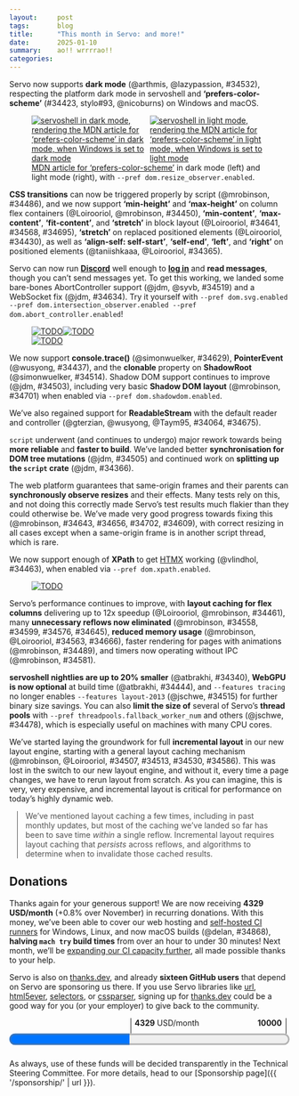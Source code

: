 ```yaml
---
layout:     post
tags:       blog
title:      "This month in Servo: and more!"
date:       2025-01-10
summary:    ao!! wrrrrao!!
categories:
---
```


<div class="_paired_figure">
<div class="_text_before">

Servo now supports **dark mode** (@arthmis, @lazypassion, #34532), respecting the platform dark mode in servoshell and **‘prefers-color-scheme’** (#34423, stylo#93, @nicoburns) on Windows and macOS.
</div>
<figure>
    <div style="display: flex;">
        <a href="{{ '/img/blog/dark-mode-december-2024.png' | url }}"><img src="{{ '/img/blog/dark-mode-december-2024.png' | url }}"
            alt="servoshell in dark mode, rendering the MDN article for ‘prefers-color-scheme’ in dark mode, when Windows is set to dark mode"></a>
        <a href="{{ '/img/blog/light-mode-december-2024.png' | url }}"><img src="{{ '/img/blog/light-mode-december-2024.png' | url }}"
            alt="servoshell in light mode, rendering the MDN article for ‘prefers-color-scheme’ in light mode, when Windows is set to light mode"></a>
    </div>
    <figcaption><a href="https://developer.mozilla.org/en-US/docs/Web/CSS/@media/prefers-color-scheme">MDN article for ‘prefers-color-scheme’</a> in dark mode (left) and light mode (right), with <code>--pref dom.resize_observer.enabled</code>.</figcaption>
</figure>
<div class="_text_after">

**CSS transitions** can now be triggered properly by script (@mrobinson, #34486), and we now support **‘min-height’** and **‘max-height’** on column flex containers (@Loirooriol, @mrobinson, #34450), **‘min-content’**, **‘max-content’**, **‘fit-content’**, and **‘stretch’** in block layout (@Loirooriol, #34641, #34568, #34695), **‘stretch’** on replaced positioned elements (@Loirooriol, #34430), as well as **‘align-self: self-start’**, **‘self-end’**, **‘left’**, and **‘right’** on positioned elements (@taniishkaaa, @Loirooriol, #34365).
</div>
</div>

<div class="_paired_figure">
<div class="_text_before">

Servo can now run [**Discord**](https://discord.com) well enough to [**log in**](https://discord.com/login) and **read messages**, though you can’t send messages yet.
To get this working, we landed some bare-bones AbortController support (@jdm, @syvb, #34519) and a WebSocket fix (@jdm, #34634).
Try it yourself with `--pref dom.svg.enabled --pref dom.intersection_observer.enabled --pref dom.abort_controller.enabled`!
</div>
<figure>
    <div style="display: flex;">
        <a href="{{ '/img/blog/discord-login-1-december-2024.png' | url }}"><img src="{{ '/img/blog/discord-login-1-december-2024.png' | url }}"
            alt="TODO"></a>
        <a href="{{ '/img/blog/discord-login-2-december-2024.png' | url }}"><img src="{{ '/img/blog/discord-login-2-december-2024.png' | url }}"
            alt="TODO"></a>
    </div>
    <a href="{{ '/img/blog/discord-small-december-2024.png' | url }}"><img src="{{ '/img/blog/discord-small-december-2024.png' | url }}"
        alt="TODO"></a>
</figure>
<div class="_text_after">

We now support **console.trace()** (@simonwuelker, #34629), **PointerEvent** (@wusyong, #34437), and the **clonable** property on **ShadowRoot** (@simonwuelker, #34514).
Shadow DOM support continues to improve (@jdm, #34503), including very basic **Shadow DOM layout** (@mrobinson, #34701) when enabled via `--pref dom.shadowdom.enabled`.

We’ve also regained support for **ReadableStream** with the default reader and controller (@gterzian, @wusyong, @Taym95, #34064, #34675).

`script` underwent (and continues to undergo) major rework towards being **more reliable** and **faster to build**.
We’ve landed better **synchronisation for DOM tree mutations** (@jdm, #34505) and continued work on **splitting up the `script` crate** (@jdm, #34366).

The web platform guarantees that same-origin frames and their parents can **synchronously observe resizes** and their effects.
Many tests rely on this, and not doing this correctly made Servo’s test results much flakier than they could otherwise be.
We’ve made very good progress towards fixing this (@mrobinson, #34643, #34656, #34702, #34609), with correct resizing in all cases except when a same-origin frame is in another script thread, which is rare.
</div>
</div>

<div class="_paired_figure">
<div class="_text_before">

We now support enough of **XPath** to get [HTMX](https://htmx.org) working (@vlindhol, #34463), when enabled via `--pref dom.xpath.enabled`.
</div>
<figure>
    <a href="{{ '/img/blog/htmx-december-2024.png' | url }}"><img src="{{ '/img/blog/htmx-december-2024.png' | url }}"
        alt="TODO"></a>
</figure>
<div class="_text_after">

Servo’s performance continues to improve, with **layout caching for flex columns** delivering up to 12x speedup (@Loirooriol, @mrobinson, #34461), many **unnecessary reflows now eliminated** (@mrobinson, #34558, #34599, #34576, #34645), **reduced memory usage** (@mrobinson, @Loirooriol, #34563, #34666), faster rendering for pages with animations (@mrobinson, #34489), and timers now operating without IPC (@mrobinson, #34581).

**servoshell nightlies are up to 20% smaller** (@atbrakhi, #34340), **WebGPU is now optional** at build time (@atbrakhi, #34444), and `--features tracing` no longer enables `--features layout-2013` (@jschwe, #34515) for further binary size savings.
You can also **limit the size of** several of Servo’s **thread pools** with `--pref threadpools.fallback_worker_num` and others (@jschwe, #34478), which is especially useful on machines with many CPU cores.

We’ve started laying the groundwork for full **incremental layout** in our new layout engine, starting with a general layout caching mechanism (@mrobinson, @Loirooriol, #34507, #34513, #34530, #34586).
This was lost in the switch to our new layout engine, and without it, every time a page changes, we have to rerun layout from scratch.
As you can imagine, this is very, very expensive, and incremental layout is critical for performance on today’s highly dynamic web.

<aside class=_note>

We’ve mentioned layout caching a few times, including in past monthly updates, but most of the caching we’ve landed so far has been to save time *within* a single reflow.
Incremental layout requires layout caching that *persists* across reflows, and algorithms to determine when to invalidate those cached results.
</aside>
</div>
</div>

## Donations

Thanks again for your generous support!
We are now receiving **4329 USD/month** (+0.8% over November) in recurring donations.
With this money, we’ve been able to cover our web hosting and [self-hosted CI runners](https://ci0.servo.org) for Windows, Linux, and now macOS builds (@delan, #34868), **halving `mach try` build times** from over an hour to under 30 minutes!
Next month, we’ll be [expanding our CI capacity further](https://github.com/servo/project/issues/123), all made possible thanks to your help.

Servo is also on [thanks.dev](https://thanks.dev), and already **sixteen GitHub users** that depend on Servo are sponsoring us there.
If you use Servo libraries like [url](https://crates.io/crates/url/reverse_dependencies), [html5ever](https://crates.io/crates/html5ever/reverse_dependencies), [selectors](https://crates.io/crates/selectors/reverse_dependencies), or [cssparser](https://crates.io/crates/cssparser/reverse_dependencies), signing up for [thanks.dev](https://thanks.dev) could be a good way for you (or your employer) to give back to the community.

<figure class="_fig" style="width: 100%; margin: 1em 0;"><div class="_flex" style="height: calc(1lh + 3em); flex-flow: column nowrap; text-align: left;">
    <div style="position: relative; text-align: right;">
        <div style="position: absolute; margin-left: calc(100% * 4329 / 10000); padding-left: 0.5em;"><strong>4329</strong> USD/month</div>
        <div style="position: absolute; margin-left: calc(100% * 4329 / 10000); height: calc(1lh + 1.5em); border-left: 1px solid;"></div>
        <div style="position: absolute; margin-left: calc(100% - 0.5em); height: calc(1lh + 1.5em); border-left: 1px solid;"></div>
        <div style="padding-right: 1em;"><strong>10000</strong><!-- USD/month --></div>
    </div>
    <progress value="4329" max="10000" style="transform: scale(3); transform-origin: top left; width: calc(100% / 3);"></progress>
</div></figure>

As always, use of these funds will be decided transparently in the Technical Steering Committee.
For more details, head to our [Sponsorship page]({{ '/sponsorship/' | url }}).

<!--
- DONE donations
    - DONE 2160.66/month opencollective
    - DONE 2169.00/month github
    - DONE 16 donors on thanks.dev
- engine
    - DONE 73    ‘prefers-color-scheme’ (dark mode)
    - DONE 54    CSS transitions can be triggered by script
    - 53    prompt user for credentials
    - DONE 65 69     ReadableStream with default reader and controller
    - DONE 43    console.trace()
    - DONE 39 42 59  ‘min-content’, ‘max-content’, ‘fit-content’ and ‘stretch’ for block layout
    - DONE 77    ‘self-start’, ‘self-end’, ‘left’, and ‘right’ for abspos elements
    - DONE 76 shadow dom impl
        - DONE 27    clonable property on ShadowRoot
        - DONE 68    initial shadow dom layout (--pref dom.shadowdom.enabled)
    - 48    referrerpolicy attribute
    - 30    referrerPolicy property on HTMLIFrameElement
    - DONE 14    xpath --pref dom.xpath.enabled; htmx
    - DONE 34    stub AbortController --pref dom.abort_controller.enabled; discord
    - DONE 72    fixed WebSocket connection error; discord
    - DONE 15    PointerEvent
    - DONE 11 12 13 36  synchronous iframe resizing
    - DONE 16    sync script execution with dom tree mutations
    - DONE 20    ‘min-’ and ‘max-height’ on column flex containers
    - 21    improved layout of flex container with reverse direction
    - DONE 23    ‘stretch’ on replaced abspos
    - DONE 26    --pref threadpools.fallback_worker_num etc
    - DONE 28 31 32 33  initial layout caching for incremental layout
    - 29    fixed `new Request({referrerPolicy: ""})`
    - 38    fixed case insensitivity of CSS ‘attr()’ in HTML
    - 46    fixed navigation from initial about:blank in iframes
    - 57 58     fixed intrinsic contributions of tables and anonymous blocks
    - 71    fixed WebSocket constructor with http or https url
- upgrades
    - 24    stylo 2024-12-04
    - 37 49 50  wgpu 24?
    - 45    SpiderMonkey 128.6
- crashes
    - 70    multiprocess mode
    - 51 52     shutting down
    - 19    unconnected shadow root
- ohos
    - 1     swipe back
- perf
    - DONE 17    flex column caching; 12x improvement
    - DONE 40 41 55 56   fixed reflows so they only happen when needed by HTML event loop
    - DONE 78    faster “update the rendering” with animations
    - DONE 18    reduced memory usage by 260 bytes per InlineItem
    - DONE 61    reduced memory usage in ContainingBlockPaddingAndBorder
    - DONE 2     optimise production-stripped
    - DONE 3     webgpu feature flag
    - DONE 4     tracing no longer enables layout-2013
    - 5     linux-perf job in ci
    - DONE 44    timers without IPC
    - 47    more gl bindings unification
    - DONE 75    more splitting up script crate
- dev
    - 35    fixed devtools with firefox 133
    - 6 7 8 62 63 64    now uses uv
    - 25 66 67  mach python compat
    - 9 10      rust 1.82
    - 22    mach cargo-clippy is now mach clippy
    - 60    dump_js_stack(*mut RawJSContext)
    - 74    preparing to support wpt testdriver.js
    - ci reliability?

>>> 2024-12-01T06:04:14Z
21  https://github.com/servo/servo/pull/34426	(@Loirooriol, #34426)	Fix alignment of abspos child of flexbox with flipped direction (#34426)
https://github.com/servo/servo/pull/34435	(@jdm, #34435)	script: Dirty video element when clearing video frame data. (#34435)
    https://github.com/servo/servo/pull/34432	(@shanehandley, #34432)	Retain the referrer policy when loading an about:blank iframe. (#34432)
>>> 2024-12-02T06:02:17Z
    https://github.com/servo/servo/pull/34427	(@dependabot[bot], @dependabot[bot], #34427)	build(deps): bump tracing-subscriber from 0.3.18 to 0.3.19 (#34427)
1   https://github.com/servo/servo/pull/34433	(@jschwe, #34433)	ohos: Support swiping to go back (#34433)
>>> 2024-12-03T06:05:34Z
20  https://github.com/servo/servo/pull/34450	(@Loirooriol, @mrobinson, #34450)	Obey min and max properties when computing main size of column flex (#34450)
    https://github.com/servo/servo/pull/34459	(@dependabot[bot], @dependabot[bot], #34459)	build(deps): bump libloading from 0.8.5 to 0.8.6 (#34459)
    https://github.com/servo/servo/pull/34457	(@dependabot[bot], @dependabot[bot], #34457)	build(deps): bump mio from 1.0.2 to 1.0.3 (#34457)
    https://github.com/servo/servo/pull/34456	(@dependabot[bot], @dependabot[bot], #34456)	build(deps): bump syn from 2.0.89 to 2.0.90 (#34456)
    https://github.com/servo/servo/pull/34454	(@dependabot[bot], @dependabot[bot], #34454)	build(deps): bump web-sys from 0.3.72 to 0.3.74 (#34454)
    https://github.com/servo/servo/pull/34453	(@dependabot[bot], @dependabot[bot], #34453)	build(deps): bump allocator-api2 from 0.2.20 to 0.2.21 (#34453)
    https://github.com/servo/servo/pull/34452	(@dependabot[bot], @dependabot[bot], #34452)	build(deps): bump js-sys from 0.3.72 to 0.3.74 (#34452)
    https://github.com/servo/servo/pull/34451	(@dependabot[bot], @dependabot[bot], #34451)	build(deps): bump ttf-parser from 0.25.0 to 0.25.1 (#34451)
19  https://github.com/servo/servo/pull/34361	(@simonwuelker, #34361)	Don't register unconnected shadow roots with their owner document (#34361)
    https://github.com/servo/servo/pull/34443	(@Loirooriol, #34443)	Refactor AbsoluteAxisSolver (#34443)
15  https://github.com/servo/servo/pull/34437	(@wusyong, #34437)	script: add PointerEvent (#34437)
2   https://github.com/servo/servo/pull/34340	(@atbrakhi, #34340)	Optimize `production-stripped` (#34340)
    https://github.com/servo/servo/pull/34422	(@jschwe, #34422)	ohos: Improve argument filtering (#34422)
>>> 2024-12-04T06:07:52Z
    https://github.com/servo/servo/pull/34471	(@dependabot[bot], @dependabot[bot], #34471)	build(deps): bump tokio from 1.41.1 to 1.42.0 (#34471)
    https://github.com/servo/servo/pull/34470	(@dependabot[bot], @dependabot[bot], #34470)	build(deps): bump wasm-bindgen-futures from 0.4.45 to 0.4.47 (#34470)
    https://github.com/servo/servo/pull/34469	(@dependabot[bot], @dependabot[bot], #34469)	build(deps): bump xml-rs from 0.8.23 to 0.8.24 (#34469)
17  https://github.com/servo/servo/pull/34461	(@Loirooriol, @mrobinson, #34461)	Improve performance of flex column layouts by caching (#34461)
>>> 2024-12-05T06:02:26Z
    https://github.com/servo/servo/pull/34480	(@nicoburns, #34480)	Move stylo thread pool mutex to servo layout thread crates (#34480)
22  https://github.com/servo/servo/pull/34481	(@nicoburns, #34481)	Rename 'cargo-clippy' mach command to just 'clippy' (#34481)
    https://github.com/servo/servo/pull/34477	(@dependabot[bot], @dependabot[bot], #34477)	build(deps): bump anyhow from 1.0.93 to 1.0.94 (#34477)
    https://github.com/servo/servo/pull/34476	(@dependabot[bot], @dependabot[bot], #34476)	build(deps): bump clap from 4.5.21 to 4.5.22 (#34476)
    https://github.com/servo/servo/pull/34475	(@dependabot[bot], @dependabot[bot], #34475)	build(deps): bump tokio-util from 0.7.12 to 0.7.13 (#34475)
    https://github.com/servo/servo/pull/34467	(@mukilan, #34467)	mach: fix logic to override paths for legacy layout (#34467)
>>> 2024-12-06T06:05:40Z
24  https://github.com/servo/servo/pull/34501	(@Loirooriol, #34501)	Upgrade Stylo to 2024-12-04 (#34501)
25  https://github.com/servo/servo/pull/34490	(@MichaelMcDonnell, #34490)	Check maximum Python version in mach (#34490)
23  https://github.com/servo/servo/pull/34430	(@Loirooriol, #34430)	Fix `stretch` sizes on replaced abspos (#34430)
78  https://github.com/servo/servo/pull/34489	(@mrobinson, #34489)	script: Update animations once per-Document during `update_the_rendering()` (#34489)
3   https://github.com/servo/servo/pull/34444	(@atbrakhi, #34444)	Add `webgpu` feature flag (#34444)
77  https://github.com/servo/servo/pull/34365	(@taniishkaaa, @Loirooriol, #34365)	layout: Add missing support for some alignment keywords on absolutely positioned elements (#34365)
https://github.com/servo/servo/pull/34484	(@jschwe, #34484)	Bump MACOSX_DEPLOYMENT_TARGET to 13.0 (#34484)
    https://github.com/servo/servo/pull/34483	(@servo-wpt-sync, #34483)	Update web-platform-tests to revision b'bf49dde84c5f05613115d6146d109f0ec3900694' (#34483)
>>> 2024-12-07T06:04:53Z
76  https://github.com/servo/servo/pull/34503	(@jdm, #34503)	Make traverse_preorder follow shadow roots (#34503)
4   https://github.com/servo/servo/pull/34515	(@jschwe, #34515)	Fix tracing enabling layout-2013 feature (#34515)
    https://github.com/servo/servo/pull/34512	(@dependabot[bot], @dependabot[bot], #34512)	build(deps): bump tokio-stream from 0.1.16 to 0.1.17 (#34512)
    https://github.com/servo/servo/pull/34511	(@dependabot[bot], @dependabot[bot], #34511)	build(deps): bump clap from 4.5.22 to 4.5.23 (#34511)
    https://github.com/servo/servo/pull/34510	(@dependabot[bot], @dependabot[bot], #34510)	build(deps): bump clap_lex from 0.7.3 to 0.7.4 (#34510)
    https://github.com/servo/servo/pull/34508	(@jschwe, #34508)	Don't trace SystemFontService loop (#34508)
    https://github.com/servo/servo/pull/34485	(@Mikopet, #34485)	tweak mach files a little bit (#34485)
75  https://github.com/servo/servo/pull/34366	(@jdm, #34366)	Create two-phase initialization for generated JS engine bindings (#34366)
5   https://github.com/servo/servo/pull/33261	(@sagudev, @dklassic, #33261)	Add linux-pref job (#33261)
>>> 2024-12-08T06:07:13Z
14  https://github.com/servo/servo/pull/34463	(@vlindhol, #34463)	Add XPath parser/evaluator (#34463)
28  https://github.com/servo/servo/pull/34507	(@mrobinson, #34507)	layout: Add `LayoutBoxBase` and use it for `IndependentFormattingContext` (#34507)
27  https://github.com/servo/servo/pull/34514	(@simonwuelker, #34514)	Implement `ShadowRoot.clonable` attribute (#34514)
    https://github.com/servo/servo/pull/34509	(@dependabot[bot], @dependabot[bot], #34509)	build(deps): bump fdeflate from 0.3.6 to 0.3.7 (#34509)
29  https://github.com/servo/servo/pull/34518	(@shanehandley, #34518)	net: correct handling of the empty string referrer policy when provided in requestInit (#34518)
26  https://github.com/servo/servo/pull/34478	(@jschwe, #34478)	Add prefs to limit threadpool sizes (#34478)
>>> 2024-12-09T06:05:58Z
    https://github.com/servo/servo/pull/34529	(@vlindhol, #34529)	traverse Shadow DOM boundaries when determining element lang (#34529)
30  https://github.com/servo/servo/pull/34526	(@shanehandley, #34526)	Add ReferrerPolicy IDL attribute to iframes (#34526)
    https://github.com/servo/servo/pull/34525	(@servo-wpt-sync, #34525)	Update web-platform-tests to revision b'7b6f075f0ec3c52d92c61fb9f35ce0ec927b17b2' (#34525)
    https://github.com/servo/servo/pull/34524	(@iamlockon, #34524)	script: add `initialize_ui_event` method (#34524)
31  https://github.com/servo/servo/pull/34513	(@mrobinson, #34513)	layout: Add `LayoutBox` to `TableSlotCell` (#34513)
>>> 2024-12-10T06:10:59Z
5   https://github.com/servo/servo/pull/34548	(@mukilan, #34548)	Revert "mach: switch to `uv` for managing python venv (#34504)" (#34548)
    https://github.com/servo/servo/pull/34546	(@dependabot[bot], @dependabot[bot], #34546)	build(deps): bump png from 0.17.14 to 0.17.15 (#34546)
    https://github.com/servo/servo/pull/34545	(@dependabot[bot], @dependabot[bot], #34545)	build(deps): bump chrono from 0.4.38 to 0.4.39 (#34545)
    https://github.com/servo/servo/pull/34543	(@dependabot[bot], @dependabot[bot], #34543)	build(deps): bump cc from 1.2.2 to 1.2.3 (#34543)
    https://github.com/servo/servo/pull/34542	(@dependabot[bot], @dependabot[bot], #34542)	build(deps): bump libc from 0.2.167 to 0.2.168 (#34542)
    https://github.com/servo/servo/pull/34541	(@dependabot[bot], @dependabot[bot], #34541)	build(deps): bump fastrand from 2.2.0 to 2.3.0 (#34541)
    https://github.com/servo/servo/pull/34540	(@dependabot[bot], @dependabot[bot], #34540)	build(deps): bump taffy from 0.6.2 to 0.6.3 (#34540)
    https://github.com/servo/servo/pull/34536	(@jschwe, #34536)	tracing: Trace Constellation blocked duration (#34536)
    https://github.com/servo/servo/pull/34538	(@iamlockon, @wusyong, #34538)	retire deprecated MouseEvent::InitMouseEvent (#34538)
4   https://github.com/servo/servo/pull/34504	(@mukilan, #34504)	mach: switch to `uv` for managing python venv (#34504)
54  https://github.com/servo/servo/pull/34486	(@mrobinson, #34486)	script: Update the rendering when receiving IPC messages instead of just reflowing (#34486)
    https://github.com/servo/servo/pull/34506	(@atbrakhi, #34506)	Reword assert message (#34506)
32  https://github.com/servo/servo/pull/34530	(@mrobinson, #34530)	layout: Have `SameFormattingContextBlock` be a `LayoutBoxBase` (#34530)
>>> 2024-12-12T06:06:01Z
https://github.com/servo/servo/pull/34587	(@nicoburns, #34587)	Deduplicate taffy layout pbm computation (#34587)
33  https://github.com/servo/servo/pull/34586	(@Loirooriol, #34586)	Make sure to cache `inline_content_sizes()` (#34586)
74  https://github.com/servo/servo/pull/34550	(@jdm, #34550)	Allow running testharness/testdriver/reftests in servodriver (#34550)
55  https://github.com/servo/servo/pull/34576	(@mrobinson, #34576)	script: Do not do explicit reflows when handing rAFs (#34576)
    https://github.com/servo/servo/pull/34583	(@dependabot[bot], @dependabot[bot], #34583)	build(deps): bump serde from 1.0.215 to 1.0.216 (#34583)
18  https://github.com/servo/servo/pull/34563	(@mrobinson, @Loirooriol, #34563)	layout: Clean up inline layout data types a bit (#34563)
    https://github.com/servo/servo/pull/34565	(@mrobinson, @Loirooriol, #34565)	layout: Make a new `ContainingBlockSize` type (#34565)
    https://github.com/servo/servo/pull/34552	(@jdm, #34552)	tidy: Update pattern for checking for missing specification links. (#34552)
    https://github.com/servo/servo/pull/34570	(@shanehandley, #34570)	Update response handling in main_fetch (#34570)
40  https://github.com/servo/servo/pull/34558	(@mrobinson, #34558)	script: Remove 'pending reflow' concept and some explicit reflows (#34558)
    https://github.com/servo/servo/pull/34567	(@jdm, #34567)	Iterate PR commits in reverse (oldest->newest) when preparing WPT export. (#34567)
    https://github.com/servo/servo/pull/34577	(@mukilan, #34577)	ci: disable caches on Android CI for testing (#34577)
    https://github.com/servo/servo/pull/34554	(@jdm, #34554)	Rewrite From/TryFrom conversions on generated types to avoid future orphan rule violations (#34554)
https://github.com/servo/servo/pull/34557	(@Loirooriol, #34557)	Don't transfer indefinite `height: stretch` to inline axis (#34557)
https://github.com/servo/servo/pull/34539	(@mrobinson, #34539)	script: Do not prioritize *update-the-rendering* in `ScriptThread` message loop (#34539)
34  https://github.com/servo/servo/pull/34519	(@jdm, @syvb, #34519)	script: Add stub interface for AbortController. (#34519)
>>> 2024-12-13T06:06:41Z
35  https://github.com/servo/servo/pull/34602	(@parasyte, #34602)	Fix devtools timeout with Firefox 133 (#34602)
    https://github.com/servo/servo/pull/34595	(@Loirooriol, #34595)	Distinguish cached `inline_content_sizes()` from uncached ones (#34595)
    https://github.com/servo/servo/pull/34596	(@Loirooriol, #34596)	Fix block size of containing block established by table rows (#34596)
https://github.com/servo/servo/pull/34572	(@d-desiatkin, @Loirooriol, #34572)	layout: Fix ordering of padding, border, and margin in inline BiDi (#34572)
    https://github.com/servo/servo/pull/34585	(@Loirooriol, #34585)	Share more code for non-replaced float-avoiding blocks (#34585)
    https://github.com/servo/servo/pull/34544	(@dependabot[bot], @dependabot[bot], #34544)	build(deps): bump rustix from 0.38.41 to 0.38.42 (#34544)
10  https://github.com/servo/servo/pull/34592	(@jschwe, #34592)	Upgrade Rust to 1.82.0 (#34592)
    https://github.com/servo/servo/pull/34589	(@nicoburns, #34589)	Remove taffy-specific layout caching (#34589)
    https://github.com/servo/servo/pull/34556	(@sagudev, #34556)	Run bencher in try-full (#34556)
https://github.com/servo/servo/pull/34575	(@mrobinson, #34575)	script: Remove `note_rendering_opportunity` and `rendering_opportunity` (#34575)
9   https://github.com/servo/servo/pull/34270	(@mukilan, #34270)	build: upgrade rustc to 1.81.0 (#34270)
73  https://github.com/servo/servo/pull/34532	(@arthmis, @lazypassion, #34532)	Add embedder event for preferred color scheme and respond to it in the LayoutThread (#34532)
https://github.com/servo/servo/pull/34584	(@jschwe, #34584)	android: Fix flinging downwards  (#34584)
>>> 2024-12-14T06:04:56Z
    https://github.com/servo/servo/pull/34617	(@webbeef, #34617)	Allow a null principal to subsumes others when appropriate (#34617)
    https://github.com/servo/servo/pull/34588	(@jdm, #34588)	Replace unsafe uses of HandleValueArray. (#34588)
36  https://github.com/servo/servo/pull/34609	(@mrobinson, #34609)	layout: Send back layout results directly and remove channels (#34609)
37  https://github.com/servo/servo/pull/34607	(@sagudev, #34607)	Update wgpu to trunk (#34607)
    https://github.com/servo/servo/pull/34611	(@dependabot[bot], @dependabot[bot], #34611)	build(deps): bump cc from 1.2.3 to 1.2.4 (#34611)
    https://github.com/servo/servo/pull/34610	(@dependabot[bot], @dependabot[bot], #34610)	build(deps): bump semver from 1.0.23 to 1.0.24 (#34610)
38  https://github.com/servo/servo/pull/34574	(@stevennovaryo, #34574)	layout: Fix CSS `attr()` function case sensitivity matching (#34574)
https://github.com/servo/servo/pull/34608	(@Loirooriol, #34608)	Use inline-start/inline-end instead of left/right terminology for floats (#34608)
https://github.com/servo/servo/pull/34606	(@willypuzzle, #34606)	Add CanGc argument to reflect_dom_object  (#34606)
41  https://github.com/servo/servo/pull/34599	(@mrobinson, #34599)	script: No longer do explicit reflows for display (#34599)
    https://github.com/servo/servo/pull/34447	(@mrobinson, #34447)	tidy: Use more `cargo-deny` features (#34447)
>>> 2024-12-15T06:06:42Z
    https://github.com/servo/servo/pull/34622	(@servo-wpt-sync, #34622)	Update web-platform-tests to revision b'38623a53d6598cb7aab4be8a810102b352a652df' (#34622)
    https://github.com/servo/servo/pull/34619	(@mukilan, #34619)	ci: add retries and caching for `gradle` installation (#34619)
    https://github.com/servo/servo/pull/34618	(@webbeef, #34618)	Set a Rust edition for blurmac (#34618)
>>> 2024-12-16T06:06:45Z
>>> 2024-12-17T06:05:35Z
    https://github.com/servo/servo/pull/34659	(@Narfinger, #34659)	Update deprecated use of PanicInfo to PanicHookInfo (#34659)
    https://github.com/servo/servo/pull/34650	(@dependabot[bot], @dependabot[bot], #34650)	build(deps): bump colored from 2.1.0 to 2.2.0 (#34650)
49  https://github.com/servo/servo/pull/34646	(@sagudev, #34646)	Update wgpu to better handle optional attachment load/store ops (#34646)
39  https://github.com/servo/servo/pull/34641	(@Loirooriol, #34641)	Complete implementation of keyword sizes for block layout (#34641)
    https://github.com/servo/servo/pull/34654	(@dependabot[bot], @dependabot[bot], #34654)	build(deps): bump cc from 1.2.3 to 1.2.4 (#34654)
    https://github.com/servo/servo/pull/34653	(@dependabot[bot], @dependabot[bot], #34653)	build(deps): bump crossbeam-deque from 0.8.5 to 0.8.6 (#34653)
    https://github.com/servo/servo/pull/34652	(@dependabot[bot], @dependabot[bot], #34652)	build(deps): bump semver from 1.0.23 to 1.0.24 (#34652)
    https://github.com/servo/servo/pull/34649	(@dependabot[bot], @dependabot[bot], #34649)	build(deps): bump crossbeam-utils from 0.8.20 to 0.8.21 (#34649)
    https://github.com/servo/servo/pull/34648	(@dependabot[bot], @dependabot[bot], #34648)	build(deps): bump crossbeam-channel from 0.5.13 to 0.5.14 (#34648)
    https://github.com/servo/servo/pull/34626	(@mrobinson, #34626)	wpt: Fix flakiness in `vh_not_refreshing_on_chrome.html` (#34626)
11  https://github.com/servo/servo/pull/34643	(@mrobinson, #34643)	script: Manage `<iframe>` sizes in `Window` (#34643)
42  https://github.com/servo/servo/pull/34568	(@Loirooriol, #34568)	Partial implementation of keyword sizes for block layout (#34568)
    https://github.com/servo/servo/pull/34640	(@mukilan, #34640)	ci: fix wpt export job (#34640)
6   https://github.com/servo/servo/pull/34632	(@mukilan, #34632)	mach: adopt `uv` and avoid system python (#34632)
    https://github.com/servo/servo/pull/34562	(@jschwe, #34562)	Bump bindgen to 0.71.1 (#34562)
72  https://github.com/servo/servo/pull/34634	(@jdm, #34634)	websocket: Revert use of h2 in websocket ALPN. (#34634)
>>> 2024-12-20T13:15:33Z
warning: not reachable from default branch: 61bfd2f8b3f17fa988830447f169b97fd87c624c
    https://github.com/servo/servo/pull/ci: explictly install Clang 14 on Linux runners	(#ci: explictly install Clang 14 on Linux runners, @mukilan)	ci: explictly install Clang 14 on Linux runners
67  https://github.com/servo/servo/pull/34712	(@mukilan, #34712)	mach: recreate .venv when .python-version changes (#34712)
68  https://github.com/servo/servo/pull/34701	(@mrobinson, #34701)	layout: Lay out Shadow DOM elements (#34701)
66  https://github.com/servo/servo/pull/34707	(@sagudev, #34707)	Set python version to 3.11 (#34707)
    https://github.com/servo/servo/pull/34704	(@dependabot[bot], @dependabot[bot], #34704)	build(deps): bump libc from 0.2.168 to 0.2.169 (#34704)
    https://github.com/servo/servo/pull/34705	(@dependabot[bot], @dependabot[bot], #34705)	build(deps): bump truetype from 0.47.6 to 0.47.7 (#34705)
    https://github.com/servo/servo/pull/34703	(@dependabot[bot], @dependabot[bot], #34703)	build(deps): bump cc from 1.2.4 to 1.2.5 (#34703)
69  https://github.com/servo/servo/pull/34675	(@gterzian, #34675)	Remove the need for crow allow unrooted lints in the queuing and de-queuing of values from default stream controllers (#34675)
    https://github.com/servo/servo/pull/34638	(@wusyong, #34638)	chore: remove deprecated winit method (#34638)
64  https://github.com/servo/servo/pull/34693	(@Loirooriol, #34693)	Reapply "Fix mozjs build on Windows (#34680)" (#34693)
    https://github.com/servo/servo/pull/34671	(@Loirooriol, #34671)	Refactor box size computation (#34671)
43  https://github.com/servo/servo/pull/34629	(@simonwuelker, #34629)	Implement `console.trace` (#34629)
    https://github.com/servo/servo/pull/34694	(@simonwuelker, #34694)	Save http response reason instead of inferring it from status code (#34694)
    https://github.com/servo/servo/pull/34687	(@dependabot[bot], @dependabot[bot], #34687)	build(deps): bump miniz_oxide from 0.8.0 to 0.8.2 (#34687)
https://github.com/servo/servo/pull/34672	(@Loirooriol, #34672)	layout: Never stretch indefinite intrinsic keywords other than `auto` (#34672)
    https://github.com/servo/servo/pull/34692	(@jschwe, #34692)	Disable sccache in CI (#34692)
63  https://github.com/servo/servo/pull/34680	(@Loirooriol, #34680)	Revert "Fix mozjs build on Windows (#34680)"
62  https://github.com/servo/servo/pull/34680	(@delan, #34680)	Fix mozjs build on Windows (#34680)
    https://github.com/servo/servo/pull/34681	(@shanehandley, #34681)	Replace HistoryEntryReplacement with NavigationHistoryBehavior from the navigation API (#34681)
    https://github.com/servo/servo/pull/34682	(@jschwe, #34682)	CI: simplify self-hosted check (#34682)
    https://github.com/servo/servo/pull/34678	(@jschwe, #34678)	Fix compilation with --no-default-features (#34678)
    https://github.com/servo/servo/pull/34684	(@mukilan, #34684)	ci: purge MacOS specific caches (#34684)
    https://github.com/servo/servo/pull/34667	(@mrobinson, #34667)	script: Expose a constructor on `HTMLCollection` that takes a static function (#34667)
    https://github.com/servo/servo/pull/34673	(@mukilan, #34673)	ci: increment SCCACHE_GHA_VERSION to purge caches (#34673)
    https://github.com/servo/servo/pull/34658	(@willypuzzle, #34658)	modified Promise::new_resolved/new_rejected signature (#34658)
65  https://github.com/servo/servo/pull/34064	(@gterzian, @wusyong, @Taym95, #34064)	Dom: Re-implement `ReadableStream` Part 1 : Default `Reader` and `Controller` (#34064)
61  https://github.com/servo/servo/pull/34666	(@Loirooriol, #34666)	Shrink ContainingBlockPaddingAndBorder (#34666)
    https://github.com/servo/servo/pull/34670	(@sagudev, #34670)	Set CCACHE only for github hosted runner (#34670)
    https://github.com/servo/servo/pull/34668	(@dependabot[bot], @dependabot[bot], #34668)	build(deps): bump unicode-bidi from 0.3.17 to 0.3.18 (#34668)
    https://github.com/servo/servo/pull/34647	(@dependabot[bot], @dependabot[bot], @mukilan, #34647)	build(deps): bump the egui-related group with 6 updates (#34647)
    https://github.com/servo/servo/pull/34663	(@mrobinson, #34663)	tidy: Make the tidy tests pass tidy (#34663)
12  https://github.com/servo/servo/pull/34656	(@mrobinson, #34656)	layout: Allow same `ScriptThread` `<iframe>`s to be resized synchronously (#34656)
70  https://github.com/servo/servo/pull/34661	(@mukilan, #34661)	libservo: update stylo preferences in multiprocess mode. (#34661)
56  https://github.com/servo/servo/pull/34645	(@mrobinson, #34645)	script: Fix assertion verifying that reflow isn't necessary after reflow (#34645)
    https://github.com/servo/servo/pull/34631	(@sagudev, #34631)	webgpu: Fix HTML event loop integration (#34631)
>>> 2024-12-21T06:10:08Z
    https://github.com/servo/servo/pull/34723	(@dependabot[bot], @dependabot[bot], @jdm, #34723)	build(deps): bump content-security-policy from 0.5.2 to 0.5.3 (#34723)
    https://github.com/servo/servo/pull/34718	(@mukilan, #34718)	ci: explictly install Clang 14 on Linux runners (#34718)
    https://github.com/servo/servo/pull/34724	(@dependabot[bot], @dependabot[bot], #34724)	build(deps): bump png from 0.17.15 to 0.17.16 (#34724)
    https://github.com/servo/servo/pull/34722	(@dependabot[bot], @dependabot[bot], #34722)	build(deps): bump env_filter from 0.1.2 to 0.1.3 (#34722)
47  https://github.com/servo/servo/pull/34716	(@jschwe, #34716)	servoshell: Remove duplicate egl bindings on android/ohos (#34716)
57  https://github.com/servo/servo/pull/34696	(@Loirooriol, #34696)	layout: Fix intrinsic contributions of tables (#34696)
    https://github.com/servo/servo/pull/34715	(@jdm, #34715)	compositing: Invert check for webxr when determining animation status. (#34715)
13  https://github.com/servo/servo/pull/34702	(@mrobinson, #34702)	script: Cache the `<iframe>` list per-Document (#34702)
>>> 2024-12-22T06:04:12Z
    https://github.com/servo/servo/pull/34733	(@servo-wpt-sync, #34733)	Update web-platform-tests to revision b'979291d49c1a8e3d811df117d9e6b5d399a6deb2' (#34733)
    https://github.com/servo/servo/pull/34732	(@sagudev, #34732)	ci: Do not run bencher in MQ (#34732)
    https://github.com/servo/servo/pull/34729	(@sagudev, #34729)	chore: Update mozjs to version without streams (#34729)
    https://github.com/servo/servo/pull/34706	(@dependabot[bot], @dependabot[bot], @jdm, #34706)	build(deps): bump gpu-descriptor from 0.3.0 to 0.3.1 (#34706)
50  https://github.com/servo/servo/pull/34721	(@sagudev, #34721)	Update wgpu for supporting TextureView.usage (#34721)
>>> 2024-12-23T06:03:24Z
    https://github.com/servo/servo/pull/34737	(@wulanseruniati, #34737)	Optimize mutex usage in fetch by locking once and using scoped MutexGuard (#34737)
71  https://github.com/servo/servo/pull/34735	(@longvatrong111, #34735)	Convert http&https to ws&wss in websocket constructor (#34735)
48  https://github.com/servo/servo/pull/34736	(@shanehandley, #34736)	Implement referrerpolicy attribute on remaining elements (#34736)
58  https://github.com/servo/servo/pull/34719	(@Loirooriol, #34719)	layout: Fix intrinsic contributions of anonymous blocks (#34719)
>>> 2024-12-24T06:04:56Z
    https://github.com/servo/servo/pull/34760	(@dependabot[bot], @dependabot[bot], #34760)	build(deps): bump base64 from 0.21.7 to 0.22.1 (#34760)
    https://github.com/servo/servo/pull/34759	(@dependabot[bot], @dependabot[bot], #34759)	build(deps): bump truetype from 0.47.7 to 0.47.8 (#34759)
    https://github.com/servo/servo/pull/34761	(@dependabot[bot], @dependabot[bot], #34761)	build(deps): bump anyhow from 1.0.94 to 1.0.95 (#34761)
    https://github.com/servo/servo/pull/34758	(@dependabot[bot], @dependabot[bot], #34758)	build(deps): bump serde_json from 1.0.133 to 1.0.134 (#34758)
    https://github.com/servo/servo/pull/34757	(@dependabot[bot], @dependabot[bot], #34757)	build(deps): bump object from 0.36.5 to 0.36.7 (#34757)
    https://github.com/servo/servo/pull/34756	(@dependabot[bot], @dependabot[bot], #34756)	build(deps): bump syn from 2.0.90 to 2.0.91 (#34756)
    https://github.com/servo/servo/pull/34753	(@dependabot[bot], @dependabot[bot], #34753)	build(deps): bump winit from 0.30.5 to 0.30.7 (#34753)
    https://github.com/servo/servo/pull/34755	(@dependabot[bot], @dependabot[bot], #34755)	build(deps): bump bytemuck_derive from 1.8.0 to 1.8.1 (#34755)
    https://github.com/servo/servo/pull/34754	(@dependabot[bot], @dependabot[bot], #34754)	build(deps): bump typeface from 0.4.2 to 0.4.3 (#34754)
    https://github.com/servo/servo/pull/34725	(@Loirooriol, #34725)	layout: Pass the right containing block to `find_block_margin_collapsing_with_parent_from_slice()` (#34725)
    https://github.com/servo/servo/pull/34765	(@jschwe, #34765)	Whitelist RUSTSEC-2024-0429 to fix CI (#34765)
59  https://github.com/servo/servo/pull/34695	(@Loirooriol, #34695)	layout: Implement keyword sizes for block layout heuristics (#34695)
>>> 2024-12-25T06:04:47Z
    https://github.com/servo/servo/pull/34775	(@dependabot[bot], @dependabot[bot], #34775)	build(deps): bump unicase from 2.8.0 to 2.8.1 (#34775)
    https://github.com/servo/servo/pull/34774	(@dependabot[bot], @dependabot[bot], #34774)	build(deps): bump taffy from 0.7.0 to 0.7.1 (#34774)
    https://github.com/servo/servo/pull/34742	(@willypuzzle, #34742)	Clone node on a shadow root should always throw an error (#34742)
45  https://github.com/servo/servo/pull/34772	(@sagudev, #34772)	Update mozjs to include SM 128.6 (#34772)
44  https://github.com/servo/servo/pull/34581	(@mrobinson, #34581)	script: Make timers per-process (#34581)
51  https://github.com/servo/servo/pull/34752	(@wusyong, #34752)	fix(wayland): segfault because of double free surfaces (#34752)
    https://github.com/servo/servo/pull/34749	(@stevennovaryo, #34749)	Add check for valid custom element name in element::attach_shadow (#34749)
    https://github.com/servo/servo/pull/34762	(@dependabot[bot], @dependabot[bot], #34762)	build(deps): bump bytemuck from 1.20.0 to 1.21.0 (#34762)
>>> 2024-12-26T06:00:09Z
    https://github.com/servo/servo/pull/34776	(@mrobinson, #34776)	script: Refactor channels in `ScriptThread` into receivers and senders (#34776)
>>> 2024-12-27T06:00:05Z
46  https://github.com/servo/servo/pull/34747	(@shanehandley, #34747)	Use spec-aligned process for resolving history handling during navigation (#34747)
    https://github.com/servo/servo/pull/34779	(@dependabot[bot], @dependabot[bot], #34779)	build(deps): bump quote from 1.0.37 to 1.0.38 (#34779)
52  https://github.com/servo/servo/pull/34769	(@jdm, @sagudev, #34769)	script: Handle null contexts better during JS runtime shutdown. (#34769)
16  https://github.com/servo/servo/pull/34505	(@jdm, #34505)	Don't run scripts while DOM tree is undergoing mutations (#34505)
    https://github.com/servo/servo/pull/34194	(@jdm, #34194)	Ensure ConsumeBodyPromiseHandler values are always rooted (#34194)
>>> 2024-12-28T05:59:19Z
    https://github.com/servo/servo/pull/34783	(@dependabot[bot], @dependabot[bot], #34783)	build(deps): bump rustversion from 1.0.18 to 1.0.19 (#34783)
    https://github.com/servo/servo/pull/34782	(@dependabot[bot], @dependabot[bot], #34782)	build(deps): bump cc from 1.2.5 to 1.2.6 (#34782)
    https://github.com/servo/servo/pull/34781	(@dependabot[bot], @dependabot[bot], #34781)	build(deps): bump syn from 2.0.91 to 2.0.92 (#34781)
>>> 2024-12-29T05:59:37Z
53  https://github.com/servo/servo/pull/34620	(@arthmis, @lazypassion, #34620)	Prompt user for credentials when http request needs it (#34620)
>>> 2024-12-30T06:04:39Z
https://github.com/servo/servo/pull/34792	(@webbeef, #34792)	Split StructuredCloneHolder into Reader and Writer structs (#34792)
60  https://github.com/servo/servo/pull/34791	(@jdm, #34791)	script: Add gdb/lldb helper to see the current JS stack. (#34791)
    https://github.com/servo/servo/pull/34786	(@mrobinson, #34786)	Correct a variety of documentation issues (#34786)
    https://github.com/servo/servo/pull/34789	(@servo-wpt-sync, @sagudev, #34789)	Sync WPT with upstream (29-12-2024) (#34789)
>>> 2024-12-31T06:04:42Z
    https://github.com/servo/servo/pull/34802	(@dependabot[bot], @dependabot[bot], #34802)	build(deps): bump glob from 0.3.1 to 0.3.2 (#34802)
    https://github.com/servo/servo/pull/34799	(@dependabot[bot], @dependabot[bot], #34799)	build(deps): bump serde from 1.0.216 to 1.0.217 (#34799)
>>> 2025-01-01T06:06:19Z
-->

<style>
    /* guaranteed minimum width for first paragraph after a float */
    ._floatmin {
        display: block;
        width: 13em;
        overflow: hidden;
    }
    ._clear {
        clear: both;
    }
    ._clearl {
        clear: left;
    }
    ._clearr {
        clear: right;
    }
    ._none {
        display: none;
    }
    ._fig:not(#specificity) {
        width: 33em;
        max-width: 100%;
        margin: 1em auto;
    }
    ._fig > ._flex,
    ._figl > ._flex,
    ._figr > ._flex {
        display: flex;
    }
    ._fig table {
        text-align: initial;
    }
    ._fig figcaption._notes {
        text-align: left;
        width: max-content;
        max-width: 100%;
    }
    ._figl:not(#specificity),
    ._figr:not(#specificity) {
        margin: 0 1em 1em;
    }
    ._figl {
        float: left;
        max-width: 100%;
    }
    ._figr {
        float: right;
        max-width: 100%;
    }
    ._figl > figcaption,
    ._figr > figcaption,
    ._figl > iframe,
    ._figr > iframe,
    ._figl > video,
    ._figr > video,
    ._figl > a > img,
    ._figr > a > img,
    ._figl > ._flex,
    ._figr > ._flex {
        width: 21em;
        max-width: 100%;
    }

    .content {
        container-type: inline-size;
    }
    ._paired_figure {
        margin: 1em 0;
    }
    @container (min-width: 55em) {
        ._paired_figure {
            display: grid;
            grid-template-columns: auto 33em;
            column-gap: 2em;
            row-gap: 1em;
        }
        ._paired_figure > ._text_before,
        ._paired_figure > ._text_after {
            flex: 1 1 20em;
            grid-column: 1 / 2;
        }
        ._paired_figure > figure:not(#specificity) {
            flex: 0 1 33em;
            grid-row: 1 / 3;
            grid-column: 2 / 3;
            margin: 0;
        }
    }

    ._runin {
        margin-bottom: 1em;
    }
    ._runin > p,
    ._runin > h2 {
        display: inline;
    }
    ._correction {
        max-width: 33em;
        margin: 1em auto;
        border-bottom: 1px solid;
        padding-bottom: 1em;
    }
    ._note {
        margin: 1em 1em;
        border-left: 1px solid;
        padding-left: 1em;
        opacity: 0.75;
    }
</style>
